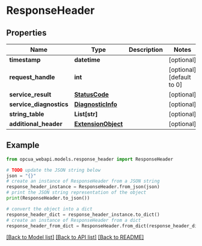 # ResponseHeader


## Properties

Name | Type | Description | Notes
------------ | ------------- | ------------- | -------------
**timestamp** | **datetime** |  | [optional] 
**request_handle** | **int** |  | [optional] [default to 0]
**service_result** | [**StatusCode**](StatusCode.md) |  | [optional] 
**service_diagnostics** | [**DiagnosticInfo**](DiagnosticInfo.md) |  | [optional] 
**string_table** | **List[str]** |  | [optional] 
**additional_header** | [**ExtensionObject**](ExtensionObject.md) |  | [optional] 

## Example

```python
from opcua_webapi.models.response_header import ResponseHeader

# TODO update the JSON string below
json = "{}"
# create an instance of ResponseHeader from a JSON string
response_header_instance = ResponseHeader.from_json(json)
# print the JSON string representation of the object
print(ResponseHeader.to_json())

# convert the object into a dict
response_header_dict = response_header_instance.to_dict()
# create an instance of ResponseHeader from a dict
response_header_from_dict = ResponseHeader.from_dict(response_header_dict)
```
[[Back to Model list]](../README.md#documentation-for-models) [[Back to API list]](../README.md#documentation-for-api-endpoints) [[Back to README]](../README.md)


